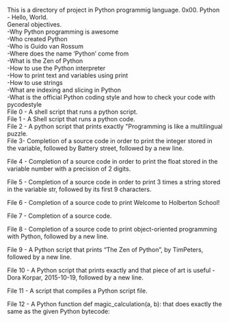 This is a directory of project in Python programmig language.
0x00. Python - Hello, World.                                                                                                                                            
General objectives.                                                                                                                                                     
-Why Python programming is awesome                                                                                                                                      
-Who created Python                                                                                                                                                     
-Who is Guido van Rossum                                                                                                                                                
-Where does the name ‘Python’ come from                                                                                                                                 
-What is the Zen of Python                                                                                                                                              
-How to use the Python interpreter                                                                                                                                      
-How to print text and variables using print                                                                                                                            
-How to use strings                                                                                                                                                     
-What are indexing and slicing in Python                                                                                                                                
-What is the official Python coding style and how to check your code with pycodestyle                                                                                   
File 0 - A shell script that runs a python script.                                                                                                                      
File 1 - A Shell script that runs a python code.                                                                                                                        
File 2 - A python script that prints exactly "Programming is like a multilingual puzzle.                                                                                
File 3- Completion of a source code in order to print the integer stored in the variable, followed by Battery street, followed by a new line.

File 4 - Completion of a source code in order to print the float stored in the variable number with a precision of 2 digits.

File 5 - Completion of a source code in order to print 3 times a string stored in the variable str, followed by its first 9 characters.

File 6 - Completion of a source code to print Welcome to Holberton School!

File 7 - Completion of a source code.

File 8 - Completion of a  source code to print object-oriented programming with Python, followed by a new line.

File 9 - A  Python script that prints “The Zen of Python”, by TimPeters, followed by a new line.

File 10 - A Python script that prints exactly and that piece of art is useful - Dora Korpar, 2015-10-19, followed by a new line.

File 11 - A script that compiles a Python script file.

File 12 - A Python function def magic_calculation(a, b): that does exactly the same as the given Python bytecode:                          
